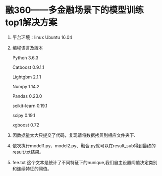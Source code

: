 
融360——多金融场景下的模型训练 top1解决方案
======================================

1)	平台环境：linux Ubuntu 16.04
2)	编程语言及版本

	Python 3.6.3
	
	Catboost 0.9.1.1
	
	Lightgbm 2.1.1
	
	Numpy 1.14.2
	
	Pandas 0.23.0
	
	scikit-learn 0.19.1
	
	scipy 0.19.1
	
	xgboost 0.72

3)  因数据量太大只提交了代码，复现请将数据拷贝到相应文件夹下.
4)  依次执行model1.py、model2.py、融合.py就可以在result_sub得到最终的result.txt结果。
5)  fee.txt 这个文本是统计了不同特征下的nunique,我们自主设置阈值决定类别和连续特征的阈值。
